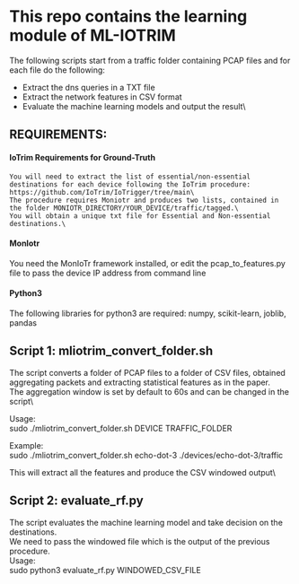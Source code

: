 # This repo contains the learning module of ML-IOTRIM
The following scripts start from a traffic folder containing PCAP files and for each file do the following:
* Extract the dns queries in a TXT file
* Extract the network features in CSV format
* Evaluate the machine learning models and output the result\
  
## REQUIREMENTS:
#### IoTrim Requirements for Ground-Truth
	You will need to extract the list of essential/non-essential destinations for each device following the IoTrim procedure: https://github.com/IoTrim/IoTrigger/tree/main\
	The procedure requires Moniotr and produces two lists, contained in the folder MONIOTR_DIRECTORY/YOUR_DEVICE/traffic/tagged.\
	You will obtain a unique txt file for Essential and Non-essential destinations.\

#### MonIotr
You need the MonIoTr framework installed, or edit the pcap_to_features.py file to pass the device IP address from command line
#### Python3
The following libraries for python3 are required: numpy, scikit-learn, joblib, pandas


## Script 1: mliotrim_convert_folder.sh
The script converts a folder of PCAP files to a folder of CSV files, obtained aggregating packets and extracting statistical features as in the paper.\
The aggregation window is set by default to 60s and can be changed in the script\

Usage:\
	sudo ./mliotrim_convert_folder.sh DEVICE TRAFFIC_FOLDER

Example: \
	sudo ./mliotrim_convert_folder.sh echo-dot-3 ./devices/echo-dot-3/traffic

This will extract all the features and produce the CSV windowed output\

## Script 2: evaluate_rf.py

The script evaluates the machine learning model and take decision on the destinations.\
We need to pass the windowed file which is the output of the previous procedure.\
Usage:\
	sudo python3 evaluate_rf.py WINDOWED_CSV_FILE
